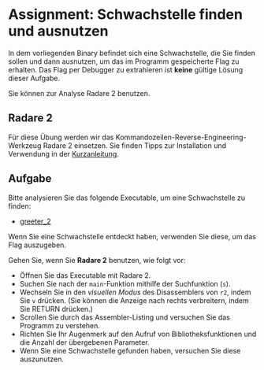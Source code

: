 # Assignment: Schwachstelle finden und ausnutzen



In dem vorliegenden Binary befindet sich eine Schwachstelle, die Sie finden sollen und dann ausnutzen, um das im Programm gespeicherte Flag zu erhalten. Das Flag per Debugger zu extrahieren ist __keine__ gültige Lösung dieser Aufgabe.

Sie können zur Analyse Radare 2 benutzen.


## Radare 2

Für diese Übung werden wir das Kommandozeilen-Reverse-Engineering-Werkzeug Radare 2 einsetzen. Sie finden Tipps zur Installation und Verwendung in der [Kurzanleitung](../help/radare2.md).

## Aufgabe

Bitte analysieren Sie das folgende Executable, um eine Schwachstelle zu finden:

  * [greeter_2](greeter_2)

Wenn Sie eine Schwachstelle entdeckt haben, verwenden Sie diese, um das Flag auszugeben.

Gehen Sie, wenn Sie **Radare 2** benutzen, wie folgt vor:

  * Öffnen Sie das Executable mit Radare 2.
  * Suchen Sie nach der `main`-Funktion mithilfe der Suchfunktion (`s`).
  * Wechseln Sie in den _visuellen Modus_ des Disassemblers von `r2`, indem Sie `v` drücken. (Sie können die Anzeige nach rechts verbreitern, indem Sie RETURN drücken.)
  * Scrollen Sie durch das Assembler-Listing und versuchen Sie das Programm zu verstehen.
  * Richten Sie Ihr Augenmerk auf den Aufruf von Bibliotheksfunktionen und die Anzahl der übergebenen Parameter.
  * Wenn Sie eine Schwachstelle gefunden haben, versuchen Sie diese auszunutzen.

<!--
Sie können auch **Ghidra** benutzen, um das Programm zu analysieren:

  * Öffnen Sie das Executable in Ghidra
  * Suchen Sie die `main`-Funktion im _Symbol-Tree_
  * Versuchen Sie anhand des C-Codes im Decompiler-Fenster das Programm zu verstehen
  * Richten Sie Ihr Augenmerk auf den Aufruf von Bibliotheksfunktionen und die Anzahl der übergebenen Parameter.
  * Wenn Sie eine Schwachstelle gefunden haben, versuchen Sie diese auszunutzen.
-->